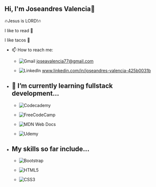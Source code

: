 ## Hi, I'm Joseandres Valencia👋

🔥Jesus is LORD!🔥

I like to read 📖

I like tacos 🌮

- 📫 How to reach me: 
    - ![Gmail](https://img.shields.io/badge/Gmail-D14836?style=for-the-badge&logo=gmail&logoColor=white) joseavalencia77@gmail.com

    - ![LinkedIn](https://img.shields.io/badge/linkedin-%230077B5.svg?style=for-the-badge&logo=linkedin&logoColor=white) www.linkedin.com/in/joseandres-valencia-425b0031b
- 🌱 I’m currently learning fullstack development...
    -
    - ![Codecademy](https://img.shields.io/badge/Codecademy-FFF0E5?style=for-the-badge&logo=codecademy&logoColor=1F243A)

    - ![FreeCodeCamp](https://img.shields.io/badge/Freecodecamp-%23123.svg?&style=for-the-badge&logo=freecodecamp&logoColor=green)

    - ![MDN Web Docs](https://img.shields.io/badge/MDN_Web_Docs-black?style=for-the-badge&logo=mdnwebdocs&logoColor=white)

    - ![Udemy](https://img.shields.io/badge/Udemy-A435F0?style=for-the-badge&logo=Udemy&logoColor=white)


- My skills so far include...
    -
    - ![Bootstrap](https://img.shields.io/badge/bootstrap-%238511FA.svg?style=for-the-badge&logo=bootstrap&logoColor=white)

    - ![HTML5](https://img.shields.io/badge/html5-%23E34F26.svg?style=for-the-badge&logo=html5&logoColor=white)

    - ![CSS3](https://img.shields.io/badge/css3-%231572B6.svg?style=for-the-badge&logo=css3&logoColor=white)




<!--
**jakvalz/jakvalz** is a ✨ _special_ ✨ repository because its `README.md` (this file) appears on your GitHub profile.

Here are some ideas to get you started:

- 🔭 I’m currently working on ...
- 🌱 I’m currently learning ...
- 👯 I’m looking to collaborate on ...
- 🤔 I’m looking for help with ...
- 💬 Ask me about ...
- 📫 How to reach me: 

- ⚡ Fun fact: ...
-->
